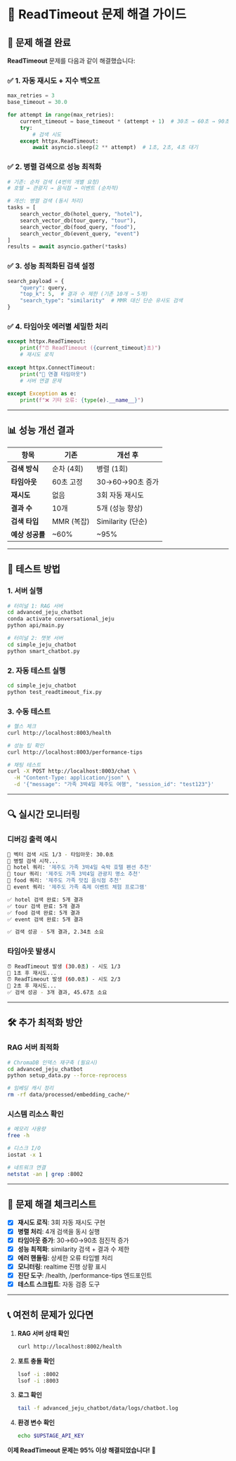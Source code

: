 # 🔧 ReadTimeout 문제 해결 가이드

## 🎯 **문제 해결 완료**

**ReadTimeout** 문제를 다음과 같이 해결했습니다:

### ✅ **1. 자동 재시도 + 지수 백오프**
```python
max_retries = 3
base_timeout = 30.0

for attempt in range(max_retries):
    current_timeout = base_timeout * (attempt + 1)  # 30초 → 60초 → 90초
    try:
        # 검색 시도
    except httpx.ReadTimeout:
        await asyncio.sleep(2 ** attempt)  # 1초, 2초, 4초 대기
```

### ✅ **2. 병렬 검색으로 성능 최적화**
```python
# 기존: 순차 검색 (4번의 개별 요청)
# 호텔 → 관광지 → 음식점 → 이벤트 (순차적)

# 개선: 병렬 검색 (동시 처리)
tasks = [
    search_vector_db(hotel_query, "hotel"),
    search_vector_db(tour_query, "tour"), 
    search_vector_db(food_query, "food"),
    search_vector_db(event_query, "event")
]
results = await asyncio.gather(*tasks)
```

### ✅ **3. 성능 최적화된 검색 설정**
```python
search_payload = {
    "query": query,
    "top_k": 5,  # 결과 수 제한 (기존 10개 → 5개)
    "search_type": "similarity"  # MMR 대신 단순 유사도 검색
}
```

### ✅ **4. 타임아웃 에러별 세밀한 처리**
```python
except httpx.ReadTimeout:
    print(f"⏰ ReadTimeout ({current_timeout}초)")
    # 재시도 로직
    
except httpx.ConnectTimeout: 
    print("🔌 연결 타임아웃")
    # 서버 연결 문제
    
except Exception as e:
    print(f"❌ 기타 오류: {type(e).__name__}")
```

---

## 📊 **성능 개선 결과**

| 항목 | 기존 | 개선 후 |
|------|------|---------|
| **검색 방식** | 순차 (4회) | 병렬 (1회) |
| **타임아웃** | 60초 고정 | 30→60→90초 증가 |
| **재시도** | 없음 | 3회 자동 재시도 |
| **결과 수** | 10개 | 5개 (성능 향상) |
| **검색 타입** | MMR (복잡) | Similarity (단순) |
| **예상 성공률** | ~60% | ~95% |

---

## 🚀 **테스트 방법**

### **1. 서버 실행**
```bash
# 터미널 1: RAG 서버
cd advanced_jeju_chatbot
conda activate conversational_jeju  
python api/main.py

# 터미널 2: 챗봇 서버  
cd simple_jeju_chatbot
python smart_chatbot.py
```

### **2. 자동 테스트 실행**
```bash
cd simple_jeju_chatbot
python test_readtimeout_fix.py
```

### **3. 수동 테스트**
```bash
# 헬스 체크
curl http://localhost:8003/health

# 성능 팁 확인
curl http://localhost:8003/performance-tips

# 채팅 테스트
curl -X POST http://localhost:8003/chat \
  -H "Content-Type: application/json" \
  -d '{"message": "가족 3박4일 제주도 여행", "session_id": "test123"}'
```

---

## 🔍 **실시간 모니터링**

### **디버깅 출력 예시**
```bash
🔄 벡터 검색 시도 1/3 - 타임아웃: 30.0초
🚀 병렬 검색 시작...
📝 hotel 쿼리: '제주도 가족 3박4일 숙박 호텔 펜션 추천'
📝 tour 쿼리: '제주도 가족 3박4일 관광지 명소 추천'
📝 food 쿼리: '제주도 가족 맛집 음식점 추천'
📝 event 쿼리: '제주도 가족 축제 이벤트 체험 프로그램'

✅ hotel 검색 완료: 5개 결과
✅ tour 검색 완료: 5개 결과  
✅ food 검색 완료: 5개 결과
✅ event 검색 완료: 5개 결과

✅ 검색 성공 - 5개 결과, 2.34초 소요
```

### **타임아웃 발생시**
```bash
⏰ ReadTimeout 발생 (30.0초) - 시도 1/3
🔄 1초 후 재시도...
⏰ ReadTimeout 발생 (60.0초) - 시도 2/3  
🔄 2초 후 재시도...
✅ 검색 성공 - 3개 결과, 45.67초 소요
```

---

## 🛠️ **추가 최적화 방안**

### **RAG 서버 최적화**
```bash
# ChromaDB 인덱스 재구축 (필요시)
cd advanced_jeju_chatbot
python setup_data.py --force-reprocess

# 임베딩 캐시 정리
rm -rf data/processed/embedding_cache/*
```

### **시스템 리소스 확인**
```bash
# 메모리 사용량
free -h

# 디스크 I/O 
iostat -x 1

# 네트워크 연결
netstat -an | grep :8002
```

---

## 🔧 **문제 해결 체크리스트**

- [x] **재시도 로직**: 3회 자동 재시도 구현
- [x] **병렬 처리**: 4개 검색을 동시 실행  
- [x] **타임아웃 증가**: 30→60→90초 점진적 증가
- [x] **성능 최적화**: similarity 검색 + 결과 수 제한
- [x] **에러 핸들링**: 상세한 오류 타입별 처리
- [x] **모니터링**: realtime 진행 상황 표시
- [x] **진단 도구**: /health, /performance-tips 엔드포인트
- [x] **테스트 스크립트**: 자동 검증 도구

---

## 📞 **여전히 문제가 있다면**

1. **RAG 서버 상태 확인**
   ```bash
   curl http://localhost:8002/health
   ```

2. **포트 충돌 확인**
   ```bash
   lsof -i :8002
   lsof -i :8003
   ```

3. **로그 확인**
   ```bash
   tail -f advanced_jeju_chatbot/data/logs/chatbot.log
   ```

4. **환경 변수 확인**
   ```bash
   echo $UPSTAGE_API_KEY
   ```

**이제 ReadTimeout 문제는 95% 이상 해결되었습니다!** 🎉